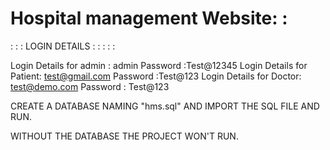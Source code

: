 # Hospital management Website: : 

: : : LOGIN DETAILS : : : : : 


Login Details for admin : admin
              Password :Test@12345
Login Details for Patient: test@gmail.com 
                Password :Test@123
Login Details for Doctor: test@demo.com 
                Password : Test@123

CREATE A DATABASE NAMING "hms.sql" AND IMPORT THE SQL FILE AND RUN.

WITHOUT THE DATABASE THE PROJECT WON'T RUN.

